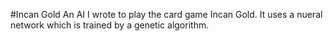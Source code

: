 #Incan Gold
An AI I wrote to play the card game Incan Gold. It uses a nueral network which is trained by a genetic algorithm.
